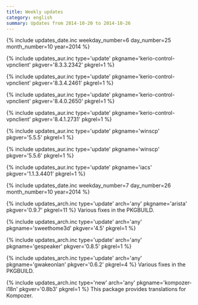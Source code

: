 ```yaml
---
title: Weekly updates
category: english
summary: Updates from 2014-10-20 to 2014-10-26
---
```

{% include updates_date.inc weekday_number=6 day_number=25 month_number=10 year=2014 %}

{% include updates_aur.inc type='update' pkgname='kerio-control-vpnclient' pkgver='8.3.3.2342' pkgrel=1 %}

{% include updates_aur.inc type='update' pkgname='kerio-control-vpnclient' pkgver='8.3.4.2461' pkgrel=1 %}

{% include updates_aur.inc type='update' pkgname='kerio-control-vpnclient' pkgver='8.4.0.2650' pkgrel=1 %}

{% include updates_aur.inc type='update' pkgname='kerio-control-vpnclient' pkgver='8.4.1.2731' pkgrel=1 %}

{% include updates_aur.inc type='update' pkgname='winscp' pkgver='5.5.5' pkgrel=1 %}

{% include updates_aur.inc type='update' pkgname='winscp' pkgver='5.5.6' pkgrel=1 %}

{% include updates_aur.inc type='update' pkgname='iacs' pkgver='1.1.3.4401' pkgrel=1 %}

{% include updates_date.inc weekday_number=7 day_number=26 month_number=10 year=2014 %}

{% include updates_arch.inc type='update' arch='any' pkgname='arista' pkgver='0.9.7' pkgrel=11 %}
Various fixes in the PKGBUILD.

{% include updates_arch.inc type='update' arch='any' pkgname='sweethome3d' pkgver='4.5' pkgrel=1 %}

{% include updates_arch.inc type='update' arch='any' pkgname='gespeaker' pkgver='0.8.5' pkgrel=1 %}

{% include updates_arch.inc type='update' arch='any' pkgname='gwakeonlan' pkgver='0.6.2' pkgrel=4 %}
Various fixes in the PKGBUILD.

{% include updates_arch.inc type='new' arch='any' pkgname='kompozer-i18n' pkgver='0.8b3' pkgrel=1 %}
This package provides translations for Kompozer.
